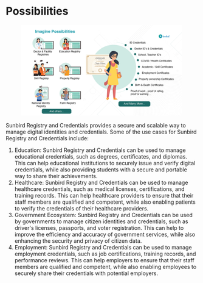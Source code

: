 # Possibilities

<figure><img src="../../../.gitbook/assets/Artboard 6 (1).png" alt=""><figcaption></figcaption></figure>

Sunbird Registry and Credentials provides a secure and scalable way to manage digital identities and credentials. Some of the use cases for Sunbird Registry and Credentials include:

1. Education: Sunbird Registry and Credentials can be used to manage educational credentials, such as degrees, certificates, and diplomas. This can help educational institutions to securely issue and verify digital credentials, while also providing students with a secure and portable way to share their achievements.
2. Healthcare: Sunbird Registry and Credentials can be used to manage healthcare credentials, such as medical licenses, certifications, and training records. This can help healthcare providers to ensure that their staff members are qualified and competent, while also enabling patients to verify the credentials of their healthcare providers.
3. Government Ecosystem: Sunbird Registry and Credentials can be used by governments to manage citizen identities and credentials, such as driver's licenses, passports, and voter registration. This can help to improve the efficiency and accuracy of government services, while also enhancing the security and privacy of citizen data.
4. Employment: Sunbird Registry and Credentials can be used to manage employment credentials, such as job certifications, training records, and performance reviews. This can help employers to ensure that their staff members are qualified and competent, while also enabling employees to securely share their credentials with potential employers.


